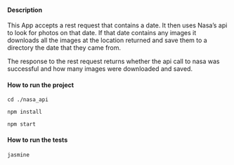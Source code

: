 #### Description

This App accepts a rest request that contains a date. It then uses Nasa’s api to look for photos on that date. If that date contains any images it downloads all the images at the location returned and save them to a directory the date that they came from. 

The response to the rest request returns whether the api call to nasa was successful and how many images were downloaded and saved.


#### How to run the project

`cd ./nasa_api`

`npm install`

`npm start`

#### How to run the tests

`jasmine`




